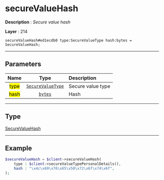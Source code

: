 # secureValueHash

**Description** : *Secure value hash*

**Layer** : 214

```tl
secureValueHash#ed1ecdb0 type:SecureValueType hash:bytes = SecureValueHash;
```

---

## Parameters

| Name | Type | Description |
| :---: | :---: | :--- |
| <mark>type</mark> | [`SecureValueType`](type/SecureValueType) | Secure value type |
| <mark>hash</mark> | [`bytes`](type/bytes) | Hash |

---

## Type

[SecureValueHash](type/SecureValueHash)

---

## Example

```php
$secureValueHash = $client->secureValueHash(
	type : $client->secureValueTypePersonalDetails(),
	hash : "\x4c\x69\x76\x65\x50\x72\x6f\x74\x6f",
);
```